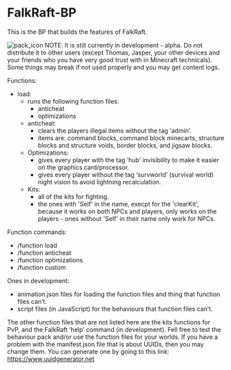# FalkRaft-BP
This is the BP that builds the features of FalkRaft.



![pack_icon](https://github.com/FalkRaft/FalkRaft-BP/assets/164064272/cc43b25d-68f3-4b5b-8af9-dc6f0fbbf5c3)
NOTE: It is still currently in development - alpha. Do not distribute it to other users (except Thomas, Jasper, your other devices and your friends who you have very good trust with in Minecraft technicals). Some things may break if not used properly and you may get content logs.

Functions:
- load:
	- runs the following function files:
		- anticheat
		- optimizations
	- anticheat:
		- clears the players illegal items without the tag ‘admin’.
		- items are: command blocks, command block minecarts, 	structure blocks and structure voids, border blocks, and jigsaw 	blocks.
	- Optimizations:
		- gives every player with the tag ‘hub’ invisibility to make it easier 	on the graphics card/processor.
		- gives every player without the tag ‘survworld’ (survival world) 	night vision to avoid lightning recalculation.
	- Kits:
  		- all of the kits for fighting.
  		- the ones with 'Self' in the name, execpt for the 'clearKit', because it works on both NPCs and players, only works on the players - ones without 'Self' 		in their name only work for NPCs.

Function commands:
- /function load
- /function anticheat
- /function optimizations
- /function custom

Ones in development:
- animation.json files for loading the function files and thing that function files can’t.
- script files (in JavaScript) for the behaviours that function files can’t.


The other function files that are not listed here are the kits functions for PvP, and the FalkRaft ‘help’ command (in development).
Fell free to test the behaviour pack and/or use the function files for your worlds.
If you have a problem with the manifest.json file that is about UUIDs, then you may change them. You can generate one by going to this link: https://www.uuidgenerator.net
